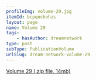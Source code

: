 ```yaml
---
profileImg: volume-29.jpg
itemId: bcpqocknhzs
layout: page
name: Volume 29
tags:
    - hasAuthor: dreamnetwork
type: post
subType: PublicationVolume
urlSlug: dream-network-volume-29
---
```


<a href="../files/Volume_29.zip" download>Volume 29 (.zip file, 14mb)</a>
